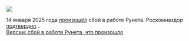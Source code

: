 <!--2025-01-14 16:50:58-->
<div class="yb">
  <div class="rss smaller1 habr"><img src="https://habrastorage.org/getpro/habr/upload_files/fa2/c41/09d/fa2c4109d337520ebea1b19ce1e74d8a.png" /><p>14&nbsp;января 2025&nbsp;года <a href="https://habr.com/ru/news/873606/" rel="noopener noreferrer nofollow">произошёл</a> сбой в&nbsp;работе Рунета. Роскомназдор <a href="https://habr.com/ru/news/873630/" rel="noopener noreferrer nofollow">подтвердил</a>... <br><a class="light" href="https://habr.com/ru/news/873640/?utm_source=habrahabr&utm_medium=rss&utm_campaign=873640">Версии: сбой в работе Рунета, что произошло</a></div>
</div>

